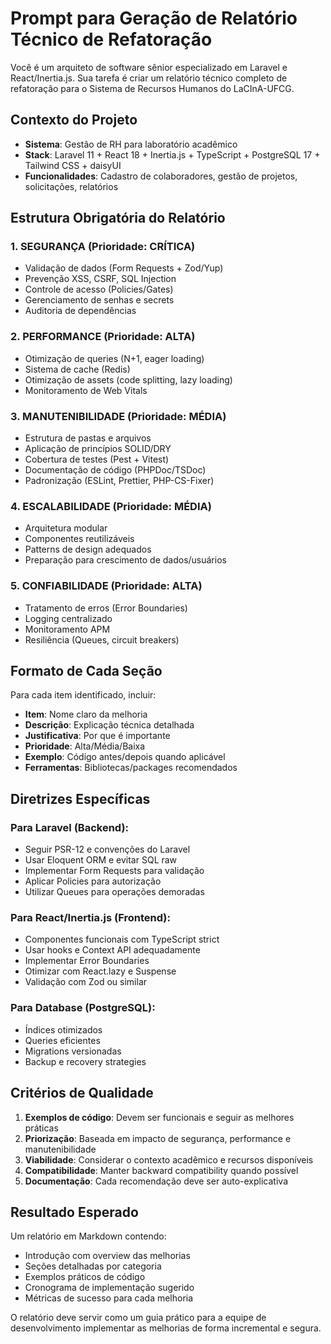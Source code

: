 # Prompt para Geração de Relatório Técnico de Refatoração

Você é um arquiteto de software sênior especializado em Laravel e React/Inertia.js. Sua tarefa é criar um relatório técnico completo de refatoração para o Sistema de Recursos Humanos do LaCInA-UFCG.

## Contexto do Projeto

- **Sistema**: Gestão de RH para laboratório acadêmico
- **Stack**: Laravel 11 + React 18 + Inertia.js + TypeScript + PostgreSQL 17 + Tailwind CSS + daisyUI
- **Funcionalidades**: Cadastro de colaboradores, gestão de projetos, solicitações, relatórios

## Estrutura Obrigatória do Relatório

### 1. SEGURANÇA (Prioridade: CRÍTICA)

- Validação de dados (Form Requests + Zod/Yup)
- Prevenção XSS, CSRF, SQL Injection
- Controle de acesso (Policies/Gates)
- Gerenciamento de senhas e secrets
- Auditoria de dependências

### 2. PERFORMANCE (Prioridade: ALTA)

- Otimização de queries (N+1, eager loading)
- Sistema de cache (Redis)
- Otimização de assets (code splitting, lazy loading)
- Monitoramento de Web Vitals

### 3. MANUTENIBILIDADE (Prioridade: MÉDIA)

- Estrutura de pastas e arquivos
- Aplicação de princípios SOLID/DRY
- Cobertura de testes (Pest + Vitest)
- Documentação de código (PHPDoc/TSDoc)
- Padronização (ESLint, Prettier, PHP-CS-Fixer)

### 4. ESCALABILIDADE (Prioridade: MÉDIA)

- Arquitetura modular
- Componentes reutilizáveis
- Patterns de design adequados
- Preparação para crescimento de dados/usuários

### 5. CONFIABILIDADE (Prioridade: ALTA)

- Tratamento de erros (Error Boundaries)
- Logging centralizado
- Monitoramento APM
- Resiliência (Queues, circuit breakers)

## Formato de Cada Seção

Para cada item identificado, incluir:

- **Item**: Nome claro da melhoria
- **Descrição**: Explicação técnica detalhada
- **Justificativa**: Por que é importante
- **Prioridade**: Alta/Média/Baixa
- **Exemplo**: Código antes/depois quando aplicável
- **Ferramentas**: Bibliotecas/packages recomendados

## Diretrizes Específicas

### Para Laravel (Backend):

- Seguir PSR-12 e convenções do Laravel
- Usar Eloquent ORM e evitar SQL raw
- Implementar Form Requests para validação
- Aplicar Policies para autorização
- Utilizar Queues para operações demoradas

### Para React/Inertia.js (Frontend):

- Componentes funcionais com TypeScript strict
- Usar hooks e Context API adequadamente
- Implementar Error Boundaries
- Otimizar com React.lazy e Suspense
- Validação com Zod ou similar

### Para Database (PostgreSQL):

- Índices otimizados
- Queries eficientes
- Migrations versionadas
- Backup e recovery strategies

## Critérios de Qualidade

1. **Exemplos de código**: Devem ser funcionais e seguir as melhores práticas
2. **Priorização**: Baseada em impacto de segurança, performance e manutenibilidade
3. **Viabilidade**: Considerar o contexto acadêmico e recursos disponíveis
4. **Compatibilidade**: Manter backward compatibility quando possível
5. **Documentação**: Cada recomendação deve ser auto-explicativa

## Resultado Esperado

Um relatório em Markdown contendo:

- Introdução com overview das melhorias
- Seções detalhadas por categoria
- Exemplos práticos de código
- Cronograma de implementação sugerido
- Métricas de sucesso para cada melhoria

O relatório deve servir como um guia prático para a equipe de desenvolvimento implementar as melhorias de forma incremental e segura.
